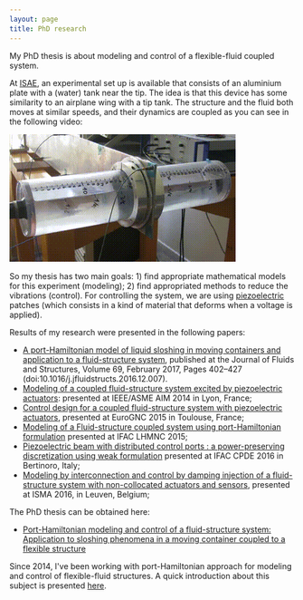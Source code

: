 ```yaml
---
layout: page
title: PhD research
---
```


My PhD thesis is about modeling and control of a flexible-fluid coupled system.

At [ISAE](http://www.isae.fr), an experimental set up is available that consists of an aluminium plate with
a (water) tank near the tip. The idea is that this device has some similarity to an airplane wing with a tip tank. The structure and the fluid both moves at similar speeds, and their dynamics are coupled
as you can see in the following video:

![First mode video](images/video1.gif)

So my thesis has two main goals: 1) find appropriate mathematical models for this experiment (modeling);
2) find appropriated methods to reduce the vibrations (control). For controlling the system, we are using
[piezoelectric](http://en.wikipedia.org/wiki/Piezoelectricity) patches (which consists in a kind of material that
deforms when a voltage is applied).

Results of my research were presented in the following papers:

*   [A port-Hamiltonian model of liquid sloshing in moving containers and application to a fluid-structure system](http://flavioluiz.github.io/papers/PhsJFS.pdf), published at the Journal of Fluids and Structures, Volume 69, February 2017, Pages 402–427  (doi:10.1016/j.jfluidstructs.2016.12.007).
*   [Modeling of a coupled fluid-structure system excited by piezoelectric actuators](https://www.researchgate.net/publication/263927713_Modeling_of_a_Coupled_Fluid-Structure_System_Excited_by_Piezoelectric_Actuators): presented at IEEE/ASME AIM 2014 in Lyon, France;
*   [Control design for a coupled fluid-structure system with piezoelectric actuators](https://www.researchgate.net/publication/274896289_Control_design_for_a_coupled_fluid-structure_system_with_piezoelectric_actuators), presented at EuroGNC 2015 in Toulouse, France;
*   [Modeling of a Fluid-structure coupled system using port-Hamiltonian formulation](https://www.researchgate.net/publication/279849968_Modeling_of_a_Fluid-structure_coupled_system_using_port-Hamiltonian_formulation) presented at IFAC LHMNC 2015;
*   [Piezoelectric beam with distributed control ports : a power-preserving discretization using weak formulation](https://www.researchgate.net/publication/304174954_Piezoelectric_beam_with_distributed_control_ports_a_power-preserving_discretization_using_weak_formulation) presented at IFAC CPDE 2016 in Bertinoro, Italy;
*   [Modeling by interconnection and control by damping injection of a fluid-structure system with non-collocated actuators and sensors](https://www.researchgate.net/publication/308349370_Modeling_by_interconnection_and_control_by_damping_injection_of_a_fluid-structure_system_with_non-collocated_actuators_and_sensors), presented at ISMA 2016, in Leuven, Belgium;

The PhD thesis can be obtained here:
*   [Port-Hamiltonian modeling and control of a fluid-structure system: Application to sloshing phenomena in a moving container coupled to a flexible structure](http://flavioluiz.github.io/thesis/phdthesis.pdf)

Since 2014, I've been working with port-Hamiltonian approach for modeling and control
of flexible-fluid structures.
A quick introduction about this subject is presented [here](port-hamiltonian.html).